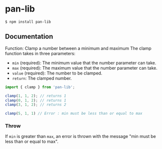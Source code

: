 # pan-lib

```
$ npm install pan-lib
```

## Documentation

Function: Clamp a number between a minimum and maximum
The clamp function takes in three parameters:

- `min` (required): The minimum value that the number parameter can take.
- `max` (required): The maximum value that the number parameter can take.
- `value` (required): The number to be clamped.
- `return`: The clamped number.

```js
import { clamp } from 'pan-lib';

clamp(1, 1, 2); // returns 1
clamp(0, 1, 2); // returns 1
clamp(3, 1, 2); // returns 2

clamp(5, 1, 1) // Error : min must be less than or equal to max
```

### Throw
If `min` is greater than `max`, an error is thrown with the message "min must be less than or equal to max".